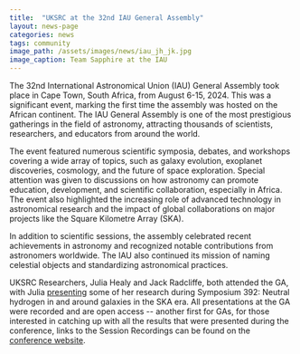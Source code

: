 ```yaml
---
title:  "UKSRC at the 32nd IAU General Assembly"
layout: news-page
categories: news
tags: community
image_path: /assets/images/news/iau_jh_jk.jpg
image_caption: Team Sapphire at the IAU
---
```


The 32nd International Astronomical Union (IAU) General Assembly took place in Cape Town, South Africa, from August 6-15, 2024. This was a significant event, marking the first time the assembly was hosted on the African continent. The IAU General Assembly is one of the most prestigious gatherings in the field of astronomy, attracting thousands of scientists, researchers, and educators from around the world.

The event featured numerous scientific symposia, debates, and workshops covering a wide array of topics, such as galaxy evolution, exoplanet discoveries, cosmology, and the future of space exploration. Special attention was given to discussions on how astronomy can promote education, development, and scientific collaboration, especially in Africa. The event also highlighted the increasing role of advanced technology in astronomical research and the impact of global collaborations on major projects like the Square Kilometre Array (SKA).

In addition to scientific sessions, the assembly celebrated recent achievements in astronomy and recognized notable contributions from astronomers worldwide. The IAU also continued its mission of naming celestial objects and standardizing astronomical practices.

UKSRC Researchers, Julia Healy and Jack Radcliffe, both attended the GA, with Julia [presenting](https://youtu.be/cV2C72v6Rt4?t=6082) some of her research during Symposium 392: Neutral hydrogen in and around galaxies in the SKA era. All presentations at the GA were recorded and are open access -- another first for GAs, for those interested in catching up with all the results that were presented during the conference, links to the Session Recordings can be found on the [conference website](https://www.astronomy2024.org).